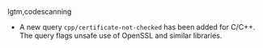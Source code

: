 lgtm,codescanning
* A new query `cpp/certificate-not-checked` has been added for C/C++. The query flags unsafe use of OpenSSL and similar libraries.
